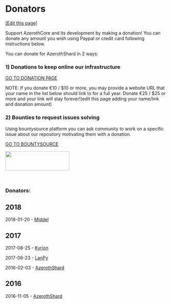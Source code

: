 # Donators 
<a target="_blank" href="https://github.com/azerothcore/azerothcore.github.io/edit/master/donators.md">[Edit this page]</a>

Support AzerothCore and its development by making a donation! You can donate any amount you wish using Paypal or credit card following instructions below.

You can donate for AzerothShard in 2 ways:

### 1) Donations to keep online our infrastructure

[GO TO DONATION PAGE](http://azerothcore.altervista.org/wp/donations/)

NOTE: If you donate €10 / $10 or more, you may provide a website URL that your name in the list below should link to for a full year. Donate €25 / $25 or more and your link will stay forever!(edit this page adding your name/link and donation amount)

### 2) Bounties to request issues solving

Using bountysource platform you can ask community to work on a specific issue about our repository motivating them with a donation.

[GO TO BOUNTYSOURCE](https://www.bountysource.com/teams/azerothcore/issues)

<a href="https://www.bountysource.com/teams/azerothcore/issues"><img class="alignleft size-medium" src="https://d2bbtvgnhux6eq.cloudfront.net/assets/Bountysource-green-f2f437ed727ee2cacaee3f559c1907cb.png" width="200" height="60" /></a>


&nbsp;

### Donators:

<h2><strong>2018</strong></h2>

2018-01-20 - [Middel](https://www.reunion-reborn.com)

<h2><strong>2017</strong></h2>

2017-08-25 - [Kyrion](http://wowmythic.com/)

2017-08-23 - [LanPy](http://www.lanpy.com/)

2016-02-03 - [AzerothShard](https://www.azerothshard.org)

<h2><strong>2016</strong></h2>

2016-11-05 - [AzerothShard](https://www.azerothshard.org)

&nbsp;

&nbsp;
